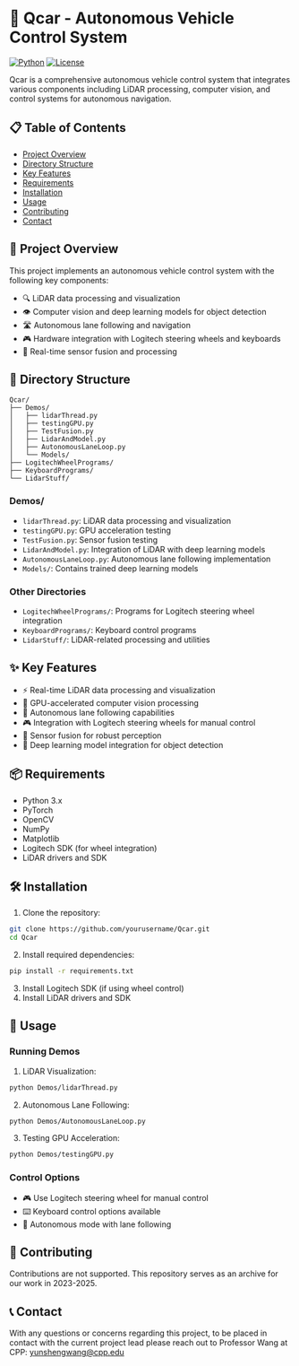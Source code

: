 # 🚗 Qcar - Autonomous Vehicle Control System

[![Python](https://img.shields.io/badge/Python-3.x-blue.svg)](https://www.python.org/)
[![License](https://img.shields.io/badge/License-Unlicense-lightgrey.svg)](https://unlicense.org/)

Qcar is a comprehensive autonomous vehicle control system that integrates various components including LiDAR processing, computer vision, and control systems for autonomous navigation.

## 📋 Table of Contents

- [Project Overview](#project-overview)
- [Directory Structure](#directory-structure)
- [Key Features](#key-features)
- [Requirements](#requirements)
- [Installation](#installation)
- [Usage](#usage)
- [Contributing](#contributing)
- [Contact](#contact)

## 🎯 Project Overview

This project implements an autonomous vehicle control system with the following key components:

- 🔍 LiDAR data processing and visualization
- 👁️ Computer vision and deep learning models for object detection
- 🛣️ Autonomous lane following and navigation
- 🎮 Hardware integration with Logitech steering wheels and keyboards
- 🔄 Real-time sensor fusion and processing

## 📁 Directory Structure

```
Qcar/
├── Demos/
│   ├── lidarThread.py
│   ├── testingGPU.py
│   ├── TestFusion.py
│   ├── LidarAndModel.py
│   ├── AutonomousLaneLoop.py
│   └── Models/
├── LogitechWheelPrograms/
├── KeyboardPrograms/
└── LidarStuff/
```

### Demos/
- `lidarThread.py`: LiDAR data processing and visualization
- `testingGPU.py`: GPU acceleration testing
- `TestFusion.py`: Sensor fusion testing
- `LidarAndModel.py`: Integration of LiDAR with deep learning models
- `AutonomousLaneLoop.py`: Autonomous lane following implementation
- `Models/`: Contains trained deep learning models

### Other Directories
- `LogitechWheelPrograms/`: Programs for Logitech steering wheel integration
- `KeyboardPrograms/`: Keyboard control programs
- `LidarStuff/`: LiDAR-related processing and utilities

## ✨ Key Features

- ⚡ Real-time LiDAR data processing and visualization
- 🚀 GPU-accelerated computer vision processing
- 🤖 Autonomous lane following capabilities
- 🎮 Integration with Logitech steering wheels for manual control
- 🔄 Sensor fusion for robust perception
- 🧠 Deep learning model integration for object detection

## 📦 Requirements

- Python 3.x
- PyTorch
- OpenCV
- NumPy
- Matplotlib
- Logitech SDK (for wheel integration)
- LiDAR drivers and SDK

## 🛠️ Installation

1. Clone the repository:
```bash
git clone https://github.com/yourusername/Qcar.git
cd Qcar
```

2. Install required dependencies:
```bash
pip install -r requirements.txt
```

3. Install Logitech SDK (if using wheel control)
4. Install LiDAR drivers and SDK

## 🚀 Usage

### Running Demos

1. LiDAR Visualization:
```bash
python Demos/lidarThread.py
```

2. Autonomous Lane Following:
```bash
python Demos/AutonomousLaneLoop.py
```

3. Testing GPU Acceleration:
```bash
python Demos/testingGPU.py
```

### Control Options

- 🎮 Use Logitech steering wheel for manual control
- ⌨️ Keyboard control options available
- 🤖 Autonomous mode with lane following

## 🤝 Contributing

Contributions are not supported. This repository serves as an archive for our work in 2023-2025.

## 📞 Contact

With any questions or concerns regarding this project, to be placed in contact with the current project lead please reach out to Professor Wang at CPP: yunshengwang@cpp.edu 